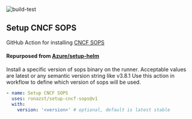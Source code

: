 ![build-test](https://github.com/ronazst/setup-sops/workflows/build-test/badge.svg)

## Setup CNCF SOPS
GitHub Action for installing [CNCF SOPS](https://github.com/getsops/sops)

#### Repurposed from [Azure/setup-helm](https://github.com/Azure/setup-helm)

Install a specific version of sops binary on the runner.
Acceptable values are latest or any semantic version string like v3.8.1 Use this action in workflow to define which version of sops will be used.

```yaml
- name: Setup CNCF SOPS
  uses: ronazst/setup-cncf-sops@v1
  with:
    version: '<version>' # optional, default is latest stable
```
